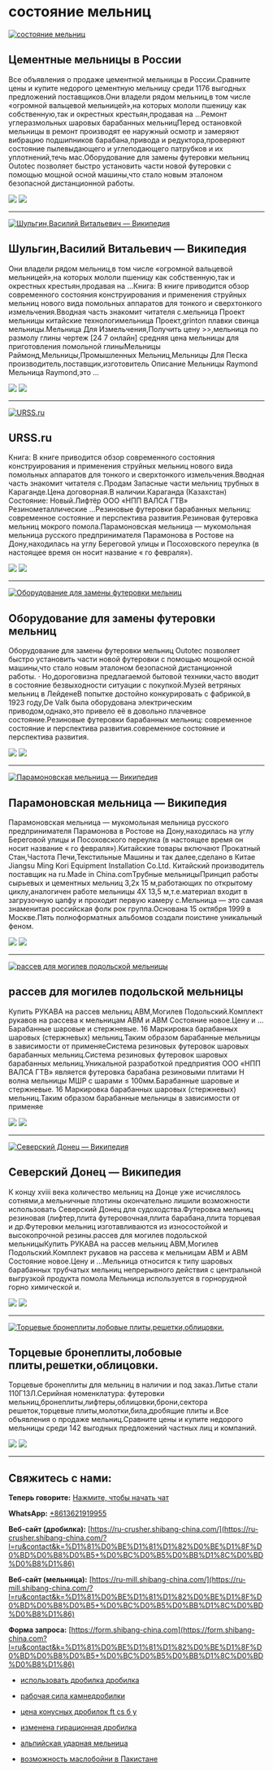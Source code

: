 # состояние мельниц

<a href="https://swt.shibang-china.com/?l=ru&img&k=%D1%81%D0%BE%D1%81%D1%82%D0%BE%D1%8F%D0%BD%D0%B8%D0%B5+%D0%BC%D0%B5%D0%BB%D1%8C%D0%BD%D0%B8%D1%86" target="_blank">![состояние мельниц](http://static.shibang-china.com/all-800x300/349.jpg)</a>

## Цементные мельницы в России
Все объявления о продаже цементной мельницы в России.Сравните цены и купите недорого цементную мельницу среди 1176 выгодных предложений поставщиков.Они владели рядом мельниц,в том числе &#171;огромной вальцевой мельницей&#187;,на которых мололи пшеницу как собственную,так и окрестных крестьян,продавая на …Ремонт углеразмольных шаровых барабанных мельницПеред остановкой мельницы в ремонт производят ее наружный осмотр и замеряют вибрацию подшипников барабана,привода и редуктора,проверяют состояние пылевыдающего и углеподающего патрубков и их уплотнений,течь мас.Оборудование для замены футеровки мельниц Outotec позволяет быстро установить части новой футеровки с помощью мощной осной машины,что стало новым эталоном безопасной дистанционной работы.


<a href="https://whatsapp.shibangsoft.com/WhatsApp.php" target="_blank" title="WhatsApp">![](http://static.shibang-china.com/icon/whatsapp.png)</a> <a href="https://swt.shibang-china.com/?l=ru&icon&k=%D1%81%D0%BE%D1%81%D1%82%D0%BE%D1%8F%D0%BD%D0%B8%D0%B5+%D0%BC%D0%B5%D0%BB%D1%8C%D0%BD%D0%B8%D1%86" target="_blank">![](http://static.shibang-china.com/icon/chat-ru.png)</a>

---

<a href="https://swt.shibang-china.com/?l=ru&img&k=%D1%81%D0%BE%D1%81%D1%82%D0%BE%D1%8F%D0%BD%D0%B8%D0%B5+%D0%BC%D0%B5%D0%BB%D1%8C%D0%BD%D0%B8%D1%86" target="_blank">![Шульгин,Василий Витальевич — Википедия](http://static.shibang-china.com/all-800x300/1110.jpg)</a>

## Шульгин,Василий Витальевич — Википедия
Они владели рядом мельниц,в том числе &#171;огромной вальцевой мельницей&#187;,на которых мололи пшеницу как собственную,так и окрестных крестьян,продавая на …Книга: В книге приводится обзор современного состояния конструирования и применения струйных мельниц нового вида помольных аппаратов  для тонкого и сверхтонкого измельчения.Вводная часть знакомит читателя с.мельница Проект мельницы китайские технологимельница Проект,grinton плавки свинца мельницы.Мельница Для Измельчения,Получить цену &gt;&gt;,мельница по размолу глины чертеж [24 7 онлайн] средняя цена мельницы для приготовления помольной глиныМельницы Раймонд,Мельницы,Промышленных Мельниц,Мельницы Для Песка производитель,поставщик,изготовитель Описание Мельницы Raymond Мельница Raymond,это …


<a href="https://whatsapp.shibangsoft.com/WhatsApp.php" target="_blank" title="WhatsApp">![](http://static.shibang-china.com/icon/whatsapp.png)</a> <a href="https://swt.shibang-china.com/?l=ru&icon&k=%D1%81%D0%BE%D1%81%D1%82%D0%BE%D1%8F%D0%BD%D0%B8%D0%B5+%D0%BC%D0%B5%D0%BB%D1%8C%D0%BD%D0%B8%D1%86" target="_blank">![](http://static.shibang-china.com/icon/chat-ru.png)</a>

---

<a href="https://swt.shibang-china.com/?l=ru&img&k=%D1%81%D0%BE%D1%81%D1%82%D0%BE%D1%8F%D0%BD%D0%B8%D0%B5+%D0%BC%D0%B5%D0%BB%D1%8C%D0%BD%D0%B8%D1%86" target="_blank">![URSS.ru](http://static.shibang-china.com/all-800x300/288.jpg)</a>

## URSS.ru
Книга: В книге приводится обзор современного состояния конструирования и применения струйных мельниц нового вида помольных аппаратов  для тонкого и сверхтонкого измельчения.Вводная часть знакомит читателя с.Продам Запасные части мельниц трубных в Караганде.Цена договорная.В наличии.Караганда (Казахстан) Состояние: Новый.Лифтёр ООО &#171;НПП ВАЛСА ГТВ&#187; Резинометаллические …Резиновые футеровки барабанных мельниц: современное состояние и перспектива развития.Резиновая футеровка мельниц мокрого помола.Парамоновская мельница — мукомольная мельница русского предпринимателя Парамонова в Ростове на Дону,находилась на углу Береговой улицы и Посоховского переулка (в настоящее время он носит название &#171; го февраля&#187;).


<a href="https://whatsapp.shibangsoft.com/WhatsApp.php" target="_blank" title="WhatsApp">![](http://static.shibang-china.com/icon/whatsapp.png)</a> <a href="https://swt.shibang-china.com/?l=ru&icon&k=%D1%81%D0%BE%D1%81%D1%82%D0%BE%D1%8F%D0%BD%D0%B8%D0%B5+%D0%BC%D0%B5%D0%BB%D1%8C%D0%BD%D0%B8%D1%86" target="_blank">![](http://static.shibang-china.com/icon/chat-ru.png)</a>

---

<a href="https://swt.shibang-china.com/?l=ru&img&k=%D1%81%D0%BE%D1%81%D1%82%D0%BE%D1%8F%D0%BD%D0%B8%D0%B5+%D0%BC%D0%B5%D0%BB%D1%8C%D0%BD%D0%B8%D1%86" target="_blank">![Оборудование для замены футеровки мельниц](http://static.shibang-china.com/all-800x300/1159.jpg)</a>

## Оборудование для замены футеровки мельниц
Оборудование для замены футеровки мельниц Outotec позволяет быстро установить части новой футеровки с помощью мощной осной машины,что стало новым эталоном безопасной дистанционной работы.&nbsp;&#0183;&#32;Но,дороговизна предлагаемой бытовой техники,часто вводит в состояние безвыходности ситуации с покупкой.Музей ветряных мельниц в ЛейденеВ попытке достойно конкурировать с фабрикой,в 1923 году,De Valk была оборудована электрическим приводом,однако,это привело её в довольно плачевное состояние.Резиновые футеровки барабанных мельниц: современное состояние и перспектива развития.современное состояние и перспектива развития.


<a href="https://whatsapp.shibangsoft.com/WhatsApp.php" target="_blank" title="WhatsApp">![](http://static.shibang-china.com/icon/whatsapp.png)</a> <a href="https://swt.shibang-china.com/?l=ru&icon&k=%D1%81%D0%BE%D1%81%D1%82%D0%BE%D1%8F%D0%BD%D0%B8%D0%B5+%D0%BC%D0%B5%D0%BB%D1%8C%D0%BD%D0%B8%D1%86" target="_blank">![](http://static.shibang-china.com/icon/chat-ru.png)</a>

---

<a href="https://swt.shibang-china.com/?l=ru&img&k=%D1%81%D0%BE%D1%81%D1%82%D0%BE%D1%8F%D0%BD%D0%B8%D0%B5+%D0%BC%D0%B5%D0%BB%D1%8C%D0%BD%D0%B8%D1%86" target="_blank">![Парамоновская мельница — Википедия](http://static.shibang-china.com/all-800x300/145.jpg)</a>

## Парамоновская мельница — Википедия
Парамоновская мельница — мукомольная мельница русского предпринимателя Парамонова в Ростове на Дону,находилась на углу Береговой улицы и Посоховского переулка (в настоящее время он носит название &#171; го февраля&#187;).Китайские товары включают Прокатный Стан,Частота Печи,Текстильные Машины и так далее,сделано в Китае Jiangsu Ming Kori Equipment Installation Co.Ltd. Китайский производитель поставщик на ru.Made in China.comТрубные мельницыПринцип работы сырьевых и цементных мельниц 3,2х 15 м,работающих по открытому циклу,аналогичен работе мельницы 4Х 13,5 м,т.е.материал входит в загрузочную цапфу и проходит первую камеру с.Мельница — это самая знаменитая российская фолк рок группа.Основана 15 октября 1999 в Москве.Пять полноформатных альбомов создали поистине уникальный феном.


<a href="https://whatsapp.shibangsoft.com/WhatsApp.php" target="_blank" title="WhatsApp">![](http://static.shibang-china.com/icon/whatsapp.png)</a> <a href="https://swt.shibang-china.com/?l=ru&icon&k=%D1%81%D0%BE%D1%81%D1%82%D0%BE%D1%8F%D0%BD%D0%B8%D0%B5+%D0%BC%D0%B5%D0%BB%D1%8C%D0%BD%D0%B8%D1%86" target="_blank">![](http://static.shibang-china.com/icon/chat-ru.png)</a>

---

<a href="https://swt.shibang-china.com/?l=ru&img&k=%D1%81%D0%BE%D1%81%D1%82%D0%BE%D1%8F%D0%BD%D0%B8%D0%B5+%D0%BC%D0%B5%D0%BB%D1%8C%D0%BD%D0%B8%D1%86" target="_blank">![рассев для могилев подольской мельницы](http://static.shibang-china.com/all-800x300/987.jpg)</a>

## рассев для могилев подольской мельницы
Купить РУКАВА на рассев мельниц АВМ,Могилев Подольский.Комплект рукавов на рассева к мельницам АВМ и АВМ Состояние новое.Цену и …Барабанные шаровые и стержневые. 16 Маркировка барабанных шаровых (стержневых) мельниц.Таким образом барабанные мельницы в зависимости от применяеСистема резиновых футеровок шаровых барабанных мельниц.Система резиновых футеровок шаровых барабанных мельниц.Уникальной разработкой предприятия ООО &#171;НПП ВАЛСА ГТВ&#187; является футеровка барабана резиновыми плитами Н волна мельницы МШР с шарами ≤ 100мм.Барабанные шаровые и стержневые. 16 Маркировка барабанных шаровых (стержневых) мельниц.Таким образом барабанные мельницы в зависимости от применяе


<a href="https://whatsapp.shibangsoft.com/WhatsApp.php" target="_blank" title="WhatsApp">![](http://static.shibang-china.com/icon/whatsapp.png)</a> <a href="https://swt.shibang-china.com/?l=ru&icon&k=%D1%81%D0%BE%D1%81%D1%82%D0%BE%D1%8F%D0%BD%D0%B8%D0%B5+%D0%BC%D0%B5%D0%BB%D1%8C%D0%BD%D0%B8%D1%86" target="_blank">![](http://static.shibang-china.com/icon/chat-ru.png)</a>

---

<a href="https://swt.shibang-china.com/?l=ru&img&k=%D1%81%D0%BE%D1%81%D1%82%D0%BE%D1%8F%D0%BD%D0%B8%D0%B5+%D0%BC%D0%B5%D0%BB%D1%8C%D0%BD%D0%B8%D1%86" target="_blank">![Северский Донец — Википедия](http://static.shibang-china.com/all-800x300/640.jpg)</a>

## Северский Донец — Википедия
К концу xviii века количество мельниц на Донце уже исчислялось сотнями,а мельничные плотины окончательно лишили возможности использовать Северский Донец для судоходства.Футеровка мельниц резиновая (лифтер,плита футеровочная,плита барабана,плита торцевая и др.Футеровки мельниц изготавливаются из износостойкой и высокопрочной резины.рассев для могилев подольской мельницыКупить РУКАВА на рассев мельниц АВМ,Могилев Подольский.Комплект рукавов на рассева к мельницам АВМ и АВМ Состояние новое.Цену и …Мельница относится к типу шаровых барабанных трубчатых мельниц непрерывного действия с центральной выгрузкой продукта помола Мельница используется в горнорудной горно химической и.


<a href="https://whatsapp.shibangsoft.com/WhatsApp.php" target="_blank" title="WhatsApp">![](http://static.shibang-china.com/icon/whatsapp.png)</a> <a href="https://swt.shibang-china.com/?l=ru&icon&k=%D1%81%D0%BE%D1%81%D1%82%D0%BE%D1%8F%D0%BD%D0%B8%D0%B5+%D0%BC%D0%B5%D0%BB%D1%8C%D0%BD%D0%B8%D1%86" target="_blank">![](http://static.shibang-china.com/icon/chat-ru.png)</a>

---

<a href="https://swt.shibang-china.com/?l=ru&img&k=%D1%81%D0%BE%D1%81%D1%82%D0%BE%D1%8F%D0%BD%D0%B8%D0%B5+%D0%BC%D0%B5%D0%BB%D1%8C%D0%BD%D0%B8%D1%86" target="_blank">![Торцевые бронеплиты,лобовые плиты,решетки,облицовки.](http://static.shibang-china.com/all-800x300/308.jpg)</a>

## Торцевые бронеплиты,лобовые плиты,решетки,облицовки.
Торцевые бронеплиты для мельниц в наличии и под заказ.Литье стали 110Г13Л.Серийная номенклатура: футеровки мельниц,бронеплиты,лифтеры,облицовки,брони,сектора решеток,торцевые плиты,молотки,била,дробящие плиты и.Все объявления о продаже мельниц.Сравните цены и купите недорого мельницы среди 142 выгодных предложений частных лиц и компаний.

<a href="https://whatsapp.shibangsoft.com/WhatsApp.php" target="_blank" title="WhatsApp">![](http://static.shibang-china.com/icon/whatsapp.png)</a> <a href="https://swt.shibang-china.com/?l=ru&icon&k=%D1%81%D0%BE%D1%81%D1%82%D0%BE%D1%8F%D0%BD%D0%B8%D0%B5+%D0%BC%D0%B5%D0%BB%D1%8C%D0%BD%D0%B8%D1%86" target="_blank">![](http://static.shibang-china.com/icon/chat-ru.png)</a>

---
## Свяжитесь с нами:

**Теперь говорите:** [Нажмите, чтобы начать чат](https://swt.shibang-china.com?l=ru&contact&k=%D1%81%D0%BE%D1%81%D1%82%D0%BE%D1%8F%D0%BD%D0%B8%D0%B5+%D0%BC%D0%B5%D0%BB%D1%8C%D0%BD%D0%B8%D1%86)

**WhatsApp:**  [+8613621919955](https://whatsapp.shibangsoft.com/WhatsApp.php)

**Веб-сайт (дробилка):** [https://ru-crusher.shibang-china.com/](https://ru-crusher.shibang-china.com/?l=ru&contact&k=%D1%81%D0%BE%D1%81%D1%82%D0%BE%D1%8F%D0%BD%D0%B8%D0%B5+%D0%BC%D0%B5%D0%BB%D1%8C%D0%BD%D0%B8%D1%86)

**Веб-сайт (мельница):** [https://ru-mill.shibang-china.com/](https://ru-mill.shibang-china.com/?l=ru&contact&k=%D1%81%D0%BE%D1%81%D1%82%D0%BE%D1%8F%D0%BD%D0%B8%D0%B5+%D0%BC%D0%B5%D0%BB%D1%8C%D0%BD%D0%B8%D1%86)

**Форма запроса:** [https://form.shibang-china.com](https://form.shibang-china.com?l=ru&contact&k=%D1%81%D0%BE%D1%81%D1%82%D0%BE%D1%8F%D0%BD%D0%B8%D0%B5+%D0%BC%D0%B5%D0%BB%D1%8C%D0%BD%D0%B8%D1%86)

* [использовать дробилка дробилка](../123/%D0%B8%D1%81%D0%BF%D0%BE%D0%BB%D1%8C%D0%B7%D0%BE%D0%B2%D0%B0%D1%82%D1%8C%20%D0%B4%D1%80%D0%BE%D0%B1%D0%B8%D0%BB%D0%BA%D0%B0%20%D0%B4%D1%80%D0%BE%D0%B1%D0%B8%D0%BB%D0%BA%D0%B0.md)

* [рабочая сила камнедробилки](../122/%D1%80%D0%B0%D0%B1%D0%BE%D1%87%D0%B0%D1%8F%20%D1%81%D0%B8%D0%BB%D0%B0%20%D0%BA%D0%B0%D0%BC%D0%BD%D0%B5%D0%B4%D1%80%D0%BE%D0%B1%D0%B8%D0%BB%D0%BA%D0%B8.md)

* [цена конусных дробилок ft cs б  у](../123/%D1%86%D0%B5%D0%BD%D0%B0%20%D0%BA%D0%BE%D0%BD%D1%83%D1%81%D0%BD%D1%8B%D1%85%20%D0%B4%D1%80%D0%BE%D0%B1%D0%B8%D0%BB%D0%BE%D0%BA%20ft%20cs%20%D0%B1%20%20%D1%83.md)

* [изменена гирационная дробилка](../123/%D0%B8%D0%B7%D0%BC%D0%B5%D0%BD%D0%B5%D0%BD%D0%B0%20%D0%B3%D0%B8%D1%80%D0%B0%D1%86%D0%B8%D0%BE%D0%BD%D0%BD%D0%B0%D1%8F%20%D0%B4%D1%80%D0%BE%D0%B1%D0%B8%D0%BB%D0%BA%D0%B0.md)

* [альпийская ударная мельница](../125/%D0%B0%D0%BB%D1%8C%D0%BF%D0%B8%D0%B9%D1%81%D0%BA%D0%B0%D1%8F%20%D1%83%D0%B4%D0%B0%D1%80%D0%BD%D0%B0%D1%8F%20%D0%BC%D0%B5%D0%BB%D1%8C%D0%BD%D0%B8%D1%86%D0%B0.md)

* [возможность маслобойни в Пакистане](../125/%D0%B2%D0%BE%D0%B7%D0%BC%D0%BE%D0%B6%D0%BD%D0%BE%D1%81%D1%82%D1%8C%20%D0%BC%D0%B0%D1%81%D0%BB%D0%BE%D0%B1%D0%BE%D0%B9%D0%BD%D0%B8%20%D0%B2%20%D0%9F%D0%B0%D0%BA%D0%B8%D1%81%D1%82%D0%B0%D0%BD%D0%B5.md)
